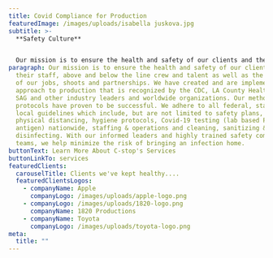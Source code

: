 ```yaml
---
title: Covid Compliance for Production
featuredImage: /images/uploads/isabella juskova.jpg
subtitle: >-
  **Safety Culture**


  Our mission is to ensure the health and safety of our clients and their staff, above and below the line crew and talent as well as the integrity of our jobs, shoots and partnerships. We have created and are implementing an approach to production that is recognized by the CDC, LA County Health, IATSE, SAG and other industry leaders and worldwide organizations. Our methods and protocols have proven to be successful. We adhere to all federal, state and local guidelines which include, but are not limited to safety plans, physical distancing, hygiene protocols, nationwide Covid-19 testing (lab-based PCR and antigen), staffing & operations and cleaning, sanitizing & disinfecting. With our informed leaders and highly trained safety compliance teams, we help minimize the risk of bringing an infection home.
paragraph: Our mission is to ensure the health and safety of our clients and
  their staff, above and below the line crew and talent as well as the integrity
  of our jobs, shoots and partnerships. We have created and are implementing an
  approach to production that is recognized by the CDC, LA County Health, IATSE,
  SAG and other industry leaders and worldwide organizations. Our methods and
  protocols have proven to be successful. We adhere to all federal, state and
  local guidelines which include, but are not limited to safety plans,
  physical distancing, hygiene protocols, Covid-19 testing (lab based PCR and
  antigen) nationwide, staffing & operations and cleaning, sanitizing &
  disinfecting. With our informed leaders and highly trained safety compliance
  teams, we help minimize the risk of bringing an infection home.
buttonText: Learn More About C-stop's Services
buttonLinkTo: services
featuredClients:
  carouselTitle: Clients we've kept healthy....
  featuredClientsLogos:
    - companyName: Apple
      companyLogo: /images/uploads/apple-logo.png
    - companyLogo: /images/uploads/1820-logo.png
      companyName: 1820 Productions
    - companyName: Toyota
      companyLogo: /images/uploads/toyota-logo.png
meta:
  title: ""
---
```

